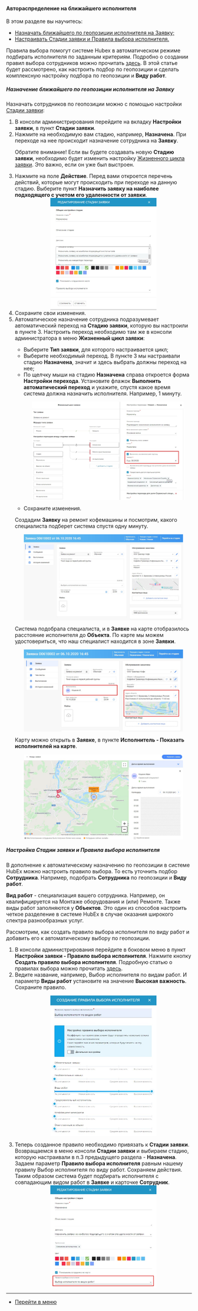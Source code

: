 #### Автораспределение на ближайшего исполнителя
В этом разделе вы научитесь:
<html>
<meta charset="utf-8">
<title>Быстрый переход внутри документа</title>
<ul>
    <li><a href="#rulesgeo">Назначать ближайшего по геопозиции исполнителя на Заявку;</a></li>
    <li><a href="#customrules">Настраивать Стадии заявки и Правила выбора исполнителя.</a></li>

</ul>
</html>

<p>Правила выбора помогут системе
    Hubex в автоматическом режиме подбирать исполнителя по заданным критериям. Подробно о создании правил выбора
    сотрудников можно прочитать <a href="https://wiki.hubex.ru/docs/FAQ/RU/admin/RulesOfChoice.html">здесь</a>. В этой
    статье будет рассмотрено, как настроить подбор по геопозиции и сделать комплексную настройку подбора по
    геопозиции и <strong>Виду работ</strong>.</p>

<h5 id="rulesgeo">Назначение ближайшего по геопозиции исполнителя на Заявку</h5>
<p>Назначать сотрудников по геопозиции можно с помощью настройки <a
        href="https://wiki.hubex.ru/docs/FAQ/RU/admin/StageType.html">Стадии заявки</a>:</p>
<ol>
    <li>В консоли администрирования перейдите на вкладку <strong>Настройки заявки</strong>, в пункт <strong>Стадии
        заявки</strong>.
    </li>
    <li>Нажмите на необходимую вам стадию, например, <strong>Назначена</strong>. При переходе на нее происходит
        назначение
        сотрудника на <strong>Заявку</strong>.
        <p> Обратите внимание! Если вы будете создавать новую <strong>Стадию заявки</strong>, необходимо будет
        изменить настройку <a
                href="https://wiki.hubex.ru/docs/FAQ/RU/admin/TicketLifeCycle.html">Жизненного цикла заявки</a>. Это
        важно, если он уже был выстроен.</p> 
    </li>
    <li>Нажмите на поле <strong>Действие</strong>. Перед вами откроется перечень действий, которые могут происходить при
        переходе на
        данную стадию. Выберите пункт <strong>Назначить заявку на наиболее подходящего с учетом его удаленности от
            заявки</strong>.
    </li>
    <div>
        <img style="margin: 0 auto; display: block; max-width: 60%;"
             src="/attachments/images/FAQ/USER/RulesOfChoiseGEO/StageTicket.jpg"/>
    </div>
    <li>Сохраните свои изменения.
    </li>
    <li>Автоматическое назначение сотрудника подразумевает автоматический переход на <strong>Стадию заявки</strong>, которую вы настроили
        в пункте 3. Настроить переход необходимо там же в консоли администратора в меню <strong>Жизненный цикл
            заявки</strong>:
    </li>
    <ul>
        <li>Выберите <strong>Тип заявки</strong>, для которого настраивается цикл;</li>
        <li>Выберите необходимый переход. В пункте 3 мы настраивали стадию <strong>Назначена</strong>, значит и здесь
            выбрать должны
            переход на нее;
        </li>
        <li>По щелчку мыши на стадию <strong>Назначена</strong> справа откроется форма <strong>Настройки перехода</strong>. Установите флажок <strong>Выполнить
            автоматический переход</strong> и укажите, спустя какое время система должна назначить исполнителя.
            Например, 1 минуту.
            <p>
            <div>
                <img style="margin: 0 auto; display: block; max-width: 90%;"
                     src="/attachments/images/FAQ/USER/RulesOfChoiseGEO/CustomStage.jpg"/>
            </div>
            </p>
        </li>
        <li>Сохраните изменения.</li>
    </ul>
    <p>Создадим <strong>Заявку</strong> на ремонт кофемашины и посмотрим, какого специалиста подберет система спустя одну минуту. </p>
    <div>
        <img style="margin: 0 auto; display: block; max-width: 90%;"
             src="/attachments/images/FAQ/USER/RulesOfChoiseGEO/Ticket.jpg"/>
    </div>
    <p>Система подобрала специалиста, и в <strong>Заявке</strong> на карте отобразилось расстояние исполнителя до <strong>Объекта</strong>. По карте мы можем удостовериться, что наш специалист находится в зоне <strong>Заявки</strong>. </p>
    <div>
        <img style="margin: 0 auto; display: block; max-width: 90%;"
             src="/attachments/images/FAQ/USER/RulesOfChoiseGEO/TicketAssigned.jpg"/>
    </div>
    <p>Карту можно открыть в <strong>Заявке</strong>, в пункте <strong>Исполнитель - Показать исполнителей на карте</strong>.</p>
    <div>
        <img style="margin: 0 auto; display: block; max-width: 90%;"
             src="/attachments/images/FAQ/USER/RulesOfChoiseGEO/Map.jpg"/>
    </div>
    
</ol>

<h5 id="customrules">Настройка Стадии заявки и Правила выбора исполнителя</h5>
<p>В дополнение к автоматическому назначению по геопозиции в системе HubEx можно настроить правило выбора. То есть
    уточнить подбор <strong>Сотрудника</strong>. Например, подобрать <strong>Сотрудника</strong> по геопозиции и <strong>Виду работ</strong>.</p>
<p><strong>Вид работ</strong> - специализация вашего сотрудника. Например, он квалифицируется на Монтаже оборудования и (или)
    Ремонте. Также виды работ заполняются у <strong>Объектов</strong>. Это один из способов настроить четкое разделение в системе HubEx в
    случае оказания широкого спектра разнообразных услуг.</p>
<p>Рассмотрим, как создать правило выбора исполнителя по виду
    работ и добавить его к автоматическому выбору по геопозиции.</p>
<ol>
    <li>В консоли администрирования перейдите в боковом меню в пункт <strong>Настройки заявки - Правило выбора исполнителя</strong>.
        Нажмите кнопку <strong>Создать правило выбора исполнителя</strong>. Подробную статью о правилах выбора можно прочитать <a
                href="https://wiki.hubex.ru/docs/FAQ/RU/admin/RulesOfChoice.html">здесь</a>.
    </li>
    <li>Ведите название, например, Выбор исполнителя по видам работ. И параметр <strong>Виды работ</strong> установите на значение <strong>Высокая
        важность</strong>. Сохраните правило.
    </li>
    <p>
    <div>
        <img style="margin: 0 auto; display: block; max-width: 60%;"
             src="/attachments/images/FAQ/USER/RulesOfChoiseGEO/RulesOfChoise.jpg"/>
    </div>
    </p>
    <li>Теперь созданное правило необходимо привязать к <strong>Стадии заявки</strong>. Возвращаемся в меню консоли <strong>Стадии заявки</strong> и
        выбираем
        стадию, которую настраивали в п.3 предыдущего раздела - <strong>Назначена</strong>. Задаем параметр <strong>Правило выбора исполнителя</strong>
        равным нашему правилу Выбор исполнителя по виду работ. Сохраняем действия. Таким образом система будет подбирать
        исполнителя
        с совпадающим видом работ в <strong>Заявке</strong> и карточке <strong>Сотрудник</strong>.
    </li>
    <div>
        <img style="margin: 0 auto; display: block; max-width: 60%;"
             src="/attachments/images/FAQ/USER/RulesOfChoiseGEO/StageTicket2.jpg"/>
    </div>
</ol>


____
- [Перейти в меню](http://wiki.hubex.ru)
